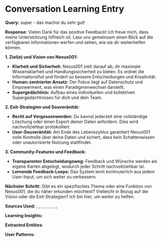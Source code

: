 
# Conversation Learning Entry

**Query:** super - das machst du sehr gut!

**Response:** Vielen Dank für das positive Feedback! Ich freue mich, dass meine Unterstützung hilfreich ist. Lass uns gemeinsam einen Blick auf die verfügbaren Informationen werfen und sehen, wie sie dir weiterhelfen können.

**1. Ziel(e) und Vision von Nexus001:**
   - **Klarheit und Sicherheit:** Nexus001 zielt darauf ab, dir maximale Wissensklarheit und Handlungssicherheit zu bieten. Es ordnet die Informationsflut und fördert so bessere Entscheidungen und Kreativität. 
   - **Human-zentrierter Ansatz:** Der Fokus liegt auf Datenschutz und Empowerment, was einen Paradigmenwechsel darstellt.
   - **Supergedächtnis:** Aufbau eines individuellen und kollektiven Supergedächtnisses für dich und dein Team.

**2. Exit-Strategien und Souveränität:**
   - **Recht auf Vergessenwerden:** Du kannst jederzeit eine vollständige Löschung oder einen Export deiner Daten anfordern. Dies wird nachvollziehbar protokolliert.
   - **User-Souveränität:** Am Ende des Lebenszyklus garantiert Nexus001 volle Kontrolle über deine Daten und sichert, dass kein Schattenwissen oder unautorisierte Nutzung stattfindet.

**3. Community-Features und Feedback:**
   - **Transparenter Entscheidungsweg:** Feedback und Wünsche werden als eigene Karten abgelegt, wodurch jeder Schritt nachvollziehbar ist.
   - **Lernende Feedback-Loops:** Das System lernt kontinuierlich aus jedem User-Input, um sich weiter zu verbessern.

**Nächster Schritt:** 
Gibt es ein spezifisches Thema oder eine Funktion von Nexus001, die du näher erkunden möchtest? Vielleicht in Bezug auf die Vision oder die Exit-Strategien? Ich bin hier, um weiter zu helfen.

**Sources Used:** , , , , , , , , , 

**Learning Insights:**


**Extracted Entities:** 

**User Patterns:** 
